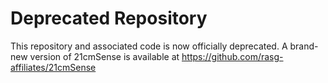 # Deprecated Repository
This repository and associated code is now officially deprecated.  A brand-new version of 21cmSense is available at https://github.com/rasg-affiliates/21cmSense
